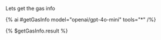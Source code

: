 Lets get the gas info 

{% ai #getGasInfo model="openai/gpt-4o-mini" tools="*" /%}

{% $getGasInfo.result %}